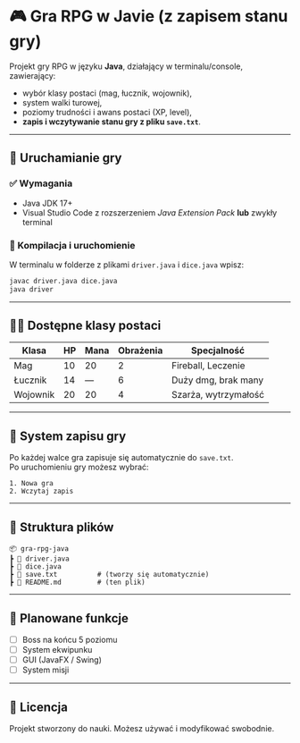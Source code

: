 # 🎮 Gra RPG w Javie (z zapisem stanu gry)

Projekt gry RPG w języku **Java**, działający w terminalu/console, zawierający:
- wybór klasy postaci (mag, łucznik, wojownik),
- system walki turowej,
- poziomy trudności i awans postaci (XP, level),
- **zapis i wczytywanie stanu gry z pliku `save.txt`**.

---

## 🚀 Uruchamianie gry

### ✅ Wymagania

- Java JDK 17+  
- Visual Studio Code z rozszerzeniem _Java Extension Pack_ **lub** zwykły terminal

### 🧪 Kompilacja i uruchomienie

W terminalu w folderze z plikami `driver.java` i `dice.java` wpisz:

```bash
javac driver.java dice.java
java driver
```

---

## 🧙‍♂️ Dostępne klasy postaci

| Klasa      | HP | Mana | Obrażenia | Specjalność       |
|------------|----|------|-----------|-------------------|
| Mag        | 10 | 20   | 2         | Fireball, Leczenie |
| Łucznik    | 14 | —    | 6         | Duży dmg, brak many |
| Wojownik   | 20 | 20   | 4         | Szarża, wytrzymałość |

---

## 💾 System zapisu gry

Po każdej walce gra zapisuje się automatycznie do `save.txt`.  
Po uruchomieniu gry możesz wybrać:

```
1. Nowa gra
2. Wczytaj zapis
```

---

## 📁 Struktura plików

```
📦 gra-rpg-java
┣ 📜 driver.java
┣ 📜 dice.java
┣ 📜 save.txt          # (tworzy się automatycznie)
┣ 📜 README.md         # (ten plik)
```

---

## 📌 Planowane funkcje

- [ ] Boss na końcu 5 poziomu
- [ ] System ekwipunku
- [ ] GUI (JavaFX / Swing)
- [ ] System misji

---

## 📜 Licencja

Projekt stworzony do nauki. Możesz używać i modyfikować swobodnie.